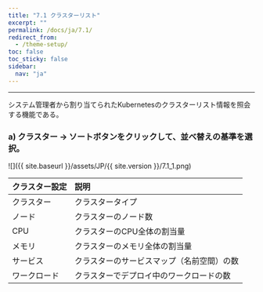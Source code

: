 ```yaml
---
title: "7.1 クラスターリスト"
excerpt: ""
permalink: /docs/ja/7.1/
redirect_from:
  - /theme-setup/
toc: false
toc_sticky: false
sidebar:
  nav: "ja"
---
```



---

システム管理者から割り当てられたKubernetesのクラスターリスト情報を照会する機能である。

### a\) クラスター → ソートボタンをクリックして、並べ替えの基準を選択。
![]({{ site.baseurl }}/assets/JP/{{ site.version }}/7.1_1.png)

| **クラスター設定** | **説明** |
| :--- | :--- |
| クラスター | クラスタータイプ |
| ノード | クラスターのノード数 |
| CPU | クラスターのCPU全体の割当量 |
| メモリ | クラスターのメモリ全体の割当量 |
| サービス | クラスターのサービスマップ（名前空間）の数 |
| ワークロード | クラスターでデプロイ中のワークロードの数 |
